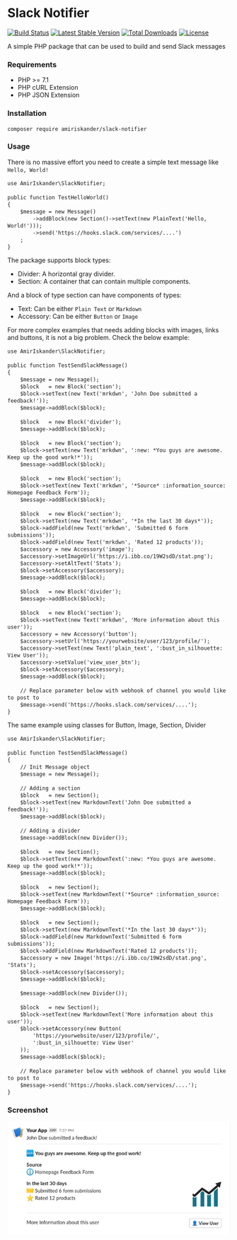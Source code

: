 # Slack Notifier
[![Build Status](https://travis-ci.org/amiriskander/slack-notifier.svg?branch=master)](https://travis-ci.org/amiriskander/slack-notifier) [![Latest Stable Version](https://poser.pugx.org/amiriskander/slack-notifier/version)](https://packagist.org/packages/amiriskander/slack-notifier) [![Total Downloads](https://poser.pugx.org/amiriskander/slack-notifier/downloads)](https://packagist.org/packages/amiriskander/slack-notifier) [![License](https://poser.pugx.org/amiriskander/slack-notifier/license)](https://packagist.org/packages/amiriskander/slack-notifier)

A simple PHP package that can be used to build and send Slack messages

### Requirements

- PHP >= 7.1
- PHP cURL Extension
- PHP JSON Extension

### Installation
```
composer require amiriskander/slack-notifier
```

### Usage

There is no massive effort you need to create a simple text message like `Hello, World!`

```
use AmirIskander\SlackNotifier;

public function TestHelloWorld()
{
    $message = new Message()
        ->addBlock(new Section()->setText(new PlainText('Hello, World!')));
        ->send('https://hooks.slack.com/services/....')
    ;
}
``` 

The package supports block types:
- Divider: A horizontal gray divider.
- Section: A container that can contain multiple components.

And a block of type section can have components of types:
- Text: Can be either `Plain Text` or `Markdown`
- Accessory: Can be either `Button` or `Image`


For more complex examples that needs adding blocks with images, links and buttons, it is not a big problem. 
Check the below example: 

```
use AmirIskander\SlackNotifier;

public function TestSendSlackMessage()
{
    $message = new Message();
    $block   = new Block('section');
    $block->setText(new Text('mrkdwn', 'John Doe submitted a feedback!'));
    $message->addBlock($block);

    $block   = new Block('divider');
    $message->addBlock($block);

    $block   = new Block('section');
    $block->setText(new Text('mrkdwn', ':new: *You guys are awesome. Keep up the good work!*'));
    $message->addBlock($block);

    $block   = new Block('section');
    $block->setText(new Text('mrkdwn', '*Source* :information_source: Homepage Feedback Form'));
    $message->addBlock($block);

    $block   = new Block('section');
    $block->setText(new Text('mrkdwn', '*In the last 30 days*'));
    $block->addField(new Text('mrkdwn', 'Submitted 6 form submissions'));
    $block->addField(new Text('mrkdwn', 'Rated 12 products'));
    $accessory = new Accessory('image');
    $accessory->setImageUrl('https://i.ibb.co/19W2sdD/stat.png');
    $accessory->setAltText('Stats');
    $block->setAccessory($accessory);
    $message->addBlock($block);

    $block   = new Block('divider');
    $message->addBlock($block);

    $block   = new Block('section');
    $block->setText(new Text('mrkdwn', 'More information about this user'));
    $accessory = new Accessory('button');
    $accessory->setUrl('https://yourwebsite/user/123/profile/');
    $accessory->setText(new Text('plain_text', ':bust_in_silhouette: View User'));
    $accessory->setValue('view_user_btn');
    $block->setAccessory($accessory);
    $message->addBlock($block);

    // Replace parameter below with webhook of channel you would like to post to
    $message->send('https://hooks.slack.com/services/....');
}
```

The same example using classes for Button, Image, Section, Divider
```
use AmirIskander\SlackNotifier;

public function TestSendSlackMessage()
{
    // Init Message object
    $message = new Message();
    
    // Adding a section
    $block   = new Section();
    $block->setText(new MarkdownText('John Doe submitted a feedback!'));
    $message->addBlock($block);
    
    // Adding a divider
    $message->addBlock(new Divider());

    $block   = new Section();
    $block->setText(new MarkdownText(':new: *You guys are awesome. Keep up the good work!*'));
    $message->addBlock($block);

    $block   = new Section();
    $block->setText(new MarkdownText('*Source* :information_source: Homepage Feedback Form'));
    $message->addBlock($block);

    $block   = new Section();
    $block->setText(new MarkdownText('*In the last 30 days*'));
    $block->addField(new MarkdownText('Submitted 6 form submissions'));
    $block->addField(new MarkdownText('Rated 12 products'));
    $accessory = new Image('https://i.ibb.co/19W2sdD/stat.png', 'Stats');
    $block->setAccessory($accessory);
    $message->addBlock($block);

    $message->addBlock(new Divider());

    $block   = new Section();
    $block->setText(new MarkdownText('More information about this user'));
    $block->setAccessory(new Button(
        'https://yourwebsite/user/123/profile/', 
        ':bust_in_silhouette: View User'  
    ));
    $message->addBlock($block);

    // Replace parameter below with webhook of channel you would like to post to
    $message->send('https://hooks.slack.com/services/....');
}
```

### Screenshot
![Sample message screenshot](screenshot.png "Sample message screenshot")